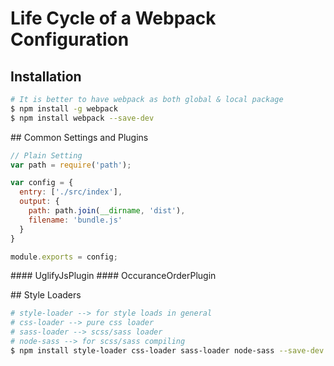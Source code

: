 # Life Cycle of a Webpack Configuration

## Installation
```bash
# It is better to have webpack as both global & local package
$ npm install -g webpack
$ npm install webpack --save-dev
```

## Common Settings and Plugins 
```js
// Plain Setting
var path = require('path');

var config = {
  entry: ['./src/index'],  
  output: {
    path: path.join(__dirname, 'dist'),
    filename: 'bundle.js'
  }
}

module.exports = config;  
```
#### UglifyJsPlugin
#### OccuranceOrderPlugin

## Style Loaders
```bash
# style-loader --> for style loads in general
# css-loader --> pure css loader
# sass-loader --> scss/sass loader
# node-sass --> for scss/sass compiling
$ npm install style-loader css-loader sass-loader node-sass --save-dev
```
